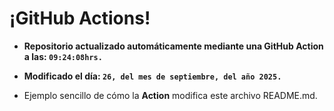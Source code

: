 # ¡GitHub Actions!
* **Repositorio actualizado automáticamente mediante una GitHub Action a las: `09:24:08hrs.`**
* **Modificado el día: `26, del mes de septiembre, del año 2025.`**

* Ejemplo sencillo de cómo la **Action** modifica este archivo README.md.
